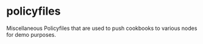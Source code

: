 # policyfiles
Miscellaneous Policyfiles that are used to push cookbooks to various nodes for demo purposes.
